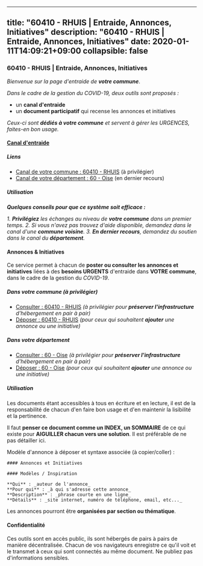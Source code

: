 
---
title: "60410 - RHUIS | Entraide, Annonces, Initiatives"
description: "60410 - RHUIS | Entraide, Annonces, Initiatives"
date: 2020-01-11T14:09:21+09:00
collapsible: false
---

### 60410 - RHUIS | Entraide, Annonces, Initiatives

_Bienvenue sur la page d'entraide de **votre commune**_.

_Dans le cadre de la gestion du COVID-19, deux outils sont proposés :_

- un **canal d'entraide**
- un **document participatif** qui recense les annonces et initiatives

_Ceux-ci sont **dédiés à votre commune** et servent à gérer les URGENCES, faites-en bon usage._

#### [Canal d'entraide](https://entraide.stopcoronavirus.tech/#/channel/60410_rhuis)

##### Liens

- [Canal de votre commune : 60410 	- RHUIS](https://entraide.stopcoronavirus.tech/#/channel/60410_rhuis) (à privilégier)
- [Canal de votre département : 60 	- Oise](https://entraide.stopcoronavirus.tech/#/channel/60_oise) (en dernier recours)

##### Utilisation

_**Quelques conseils pour que ce système soit efficace :**_

_1. **Privilégiez** les échanges au niveau de **votre commune** dans un premier temps._
_2. Si vous n'avez pas trouvez d'aide disponible, demandez dans le canal d'une **commune voisine**._
_3. **En dernier recours**, demandez du soutien dans le canal du **département**._

#### Annonces & Initiatives


Ce service permet à chacun de **poster ou consulter les annonces et initiatives** liées à des **besoins
URGENTS** d'entraide dans **VOTRE commune**, dans le cadre de la gestion du _COVID-19_.

##### Dans votre commune (à privilégier)

- [Consulter : 60410 	- RHUIS](https://docs.stopcoronavirus.tech/#/r/markdown/60410_rhuis/4XTTM9dPg1xPxQR765JQdBPHDJFd5bijuaZ7zyHx1HNUEN16X) _(à privilégier pour **préserver l'infrastructure** d'hébergement en pair à pair)_
- [Déposer : 60410 	- RHUIS](https://docs.stopcoronavirus.tech/#/w/markdown/60410_rhuis/4XTTM9dPg1xPxQR765JQdBPHDJFd5bijuaZ7zyHx1HNUEN16X-K3TgUY7eXKL2AkqSPe1ygkwromxELQqk621idjHo2HnYsacpagDTkmxY6EjMaRCcB9acJ7QyAAQUqSWwMnPPTiUvE6cNQTebiqAUz8BKGUpjyQDQ1SYEVqkpuLknJX7H8Ndpjohq) _(pour ceux qui souhaitent **ajouter** une annonce ou une initiative)_

##### Dans votre département

- [Consulter : 60 	- Oise](https://docs.stopcoronavirus.tech/#/r/markdown/60_oise/4XTTM5v4LHVeShD8pzKwbruMASSzGXUvKwGPyPNR6Aq6aruGY) _(à privilégier pour **préserver l'infrastructure** d'hébergement en pair à pair)_
- [Déposer : 60 	- Oise](https://docs.stopcoronavirus.tech/#/w/markdown/60_oise/4XTTM5v4LHVeShD8pzKwbruMASSzGXUvKwGPyPNR6Aq6aruGY-K3TgTfEPmBuMGxs3WizC7aafmuSUvuvwsE7nM986pS4fEczEhokrfL1mXNtU722XatpEcDhfhLf5xd24JkCKBD4DcQHeF5CYjEkAVzDN3PuQerZfYGZ5zy2XFcJNh2Z1pYjLoQTn) _(pour ceux qui souhaitent **ajouter** une annonce ou une initiative)_


##### Utilisation

Les documents étant accessibles à tous en écriture et en lecture, il est de la
responsabilité de chacun d'en faire bon usage et d'en maintenir la lisibilité
et la pertinence.

Il faut **penser ce document comme un INDEX, un SOMMAIRE** de ce qui existe
pour **AIGUILLER chacun vers une solution**. Il est préférable de ne pas détailler ici.

Modèle d'annonce à déposer et syntaxe associée (à copier/coller) :

    #### Annonces et Initiatives

    #### Modèles / Inspiration

    **Qui** : _auteur de l'annonce_
    **Pour qui** : _à qui s'adresse cette annonce_
    **Description** : _phrase courte en une ligne_
    **Détails** : _site internet, numéro de téléphone, email, etc..._


Les annonces pourront être **organisées par section ou thématique**.

#### Confidentialité

Ces outils sont en accès public, ils sont hébergés de pairs à pairs de manière décentralisée.
Chacun de vos navigateurs enregistre ce qu'il voit et le transmet à ceux qui sont connectés au même document.
Ne publiez pas d'informations sensibles.
